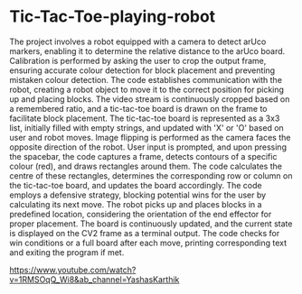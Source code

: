 # Tic-Tac-Toe-playing-robot
The project involves a robot equipped with a camera to detect arUco markers, enabling it to determine the relative distance to the arUco board.
Calibration is performed by asking the user to crop the output frame, ensuring accurate colour detection for block placement and preventing mistaken colour detection.
The code establishes communication with the robot, creating a robot object to move it to the correct position for picking up and placing blocks.
The video stream is continuously cropped based on a remembered ratio, and a tic-tac-toe board is drawn on the frame to facilitate block placement.
The tic-tac-toe board is represented as a 3x3 list, initially filled with empty strings, and updated with 'X' or 'O' based on user and robot moves.
Image flipping is performed as the camera faces the opposite direction of the robot.
User input is prompted, and upon pressing the spacebar, the code captures a frame, detects contours of a specific colour (red), and draws rectangles around them.
The code calculates the centre of these rectangles, determines the corresponding row or column on the tic-tac-toe board, and updates the board accordingly.
The code employs a defensive strategy, blocking potential wins for the user by calculating its next move.
The robot picks up and places blocks in a predefined location, considering the orientation of the end effector for proper placement.
The board is continuously updated, and the current state is displayed on the CV2 frame as a terminal output.
The code checks for win conditions or a full board after each move, printing corresponding text and exiting the program if met.

https://www.youtube.com/watch?v=1RMSOqQ_Wi8&ab_channel=YashasKarthik
